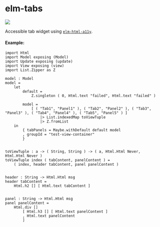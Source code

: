 # elm-tabs
![](https://travis-ci.org/tesk9/elm-tabs.svg?branch=master)

Accessible tab widget using [`elm-html-a11y`](package.elm-lang.org/packages/tesk9/elm-html-a11y/latest).

#### Example:

```
import Html
import Model exposing (Model)
import Update exposing (update)
import View exposing (view)
import List.Zipper as Z

model : Model
model =
    let
        default =
            Z.singleton ( 0, Html.text "failed", Html.text "failed" )

        model =
            [ ( "Tab1", "Panel1" ), ( "Tab2", "Panel2" ), ( "Tab3", "Panel3" ), ( "Tab4", "Panel4" ), ( "Tab5", "Panel5" ) ]
                |> List.indexedMap toViewTuple
                |> Z.fromList
    in
        { tabPanels = Maybe.withDefault default model
        , groupId = "test-view-container"
        }


toViewTuple : a -> ( String, String ) -> ( a, Html.Html Never, Html.Html Never )
toViewTuple index ( tabContent, panelContent ) =
    ( index, header tabContent, panel panelContent )


header : String -> Html.Html msg
header tabContent =
    Html.h2 [] [ Html.text tabContent ]


panel : String -> Html.Html msg
panel panelContent =
    Html.div []
        [ Html.h3 [] [ Html.text panelContent ]
        , Html.text panelContent
        ]
```